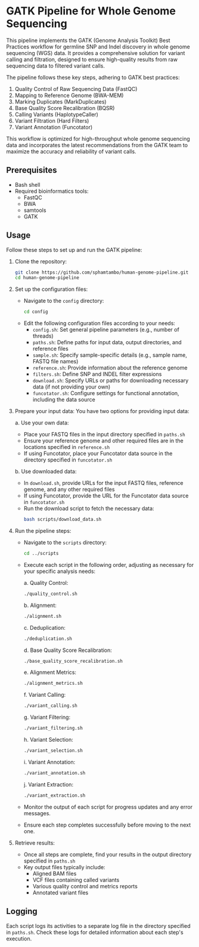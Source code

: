 # GATK Pipeline for Whole Genome Sequencing

This pipeline implements the GATK (Genome Analysis Toolkit) Best Practices workflow for germline SNP and Indel discovery in whole genome sequencing (WGS) data. It provides a comprehensive solution for variant calling and filtration, designed to ensure high-quality results from raw sequencing data to filtered variant calls.

The pipeline follows these key steps, adhering to GATK best practices:

1. Quality Control of Raw Sequencing Data (FastQC)
2. Mapping to Reference Genome (BWA-MEM)
3. Marking Duplicates (MarkDuplicates)
4. Base Quality Score Recalibration (BQSR)
5. Calling Variants (HaplotypeCaller)
6. Variant Filtration (Hard Filters)
7. Variant Annotation (Funcotator)

This workflow is optimized for high-throughput whole genome sequencing data and incorporates the latest recommendations from the GATK team to maximize the accuracy and reliability of variant calls.

## Prerequisites

- Bash shell
- Required bioinformatics tools:
  - FastQC
  - BWA
  - samtools
  - GATK

## Usage

Follow these steps to set up and run the GATK pipeline:

1. Clone the repository:

   ```bash
   git clone https://github.com/sphamtambo/human-genome-pipeline.git
   cd human-genome-pipeline
   ```

2. Set up the configuration files:

   - Navigate to the `config` directory:
     ```bash
     cd config
     ```
   - Edit the following configuration files according to your needs:
     - `config.sh`: Set general pipeline parameters (e.g., number of threads)
     - `paths.sh`: Define paths for input data, output directories, and reference files
     - `sample.sh`: Specify sample-specific details (e.g., sample name, FASTQ file names)
     - `reference.sh`: Provide information about the reference genome
     - `filters.sh`: Define SNP and INDEL filter expressions
     - `download.sh`: Specify URLs or paths for downloading necessary data (if not providing your own)
     - `funcotator.sh`: Configure settings for functional annotation, including the data source

3. Prepare your input data:
   You have two options for providing input data:

   a. Use your own data:

   - Place your FASTQ files in the input directory specified in `paths.sh`
   - Ensure your reference genome and other required files are in the locations specified in `reference.sh`
   - If using Funcotator, place your Funcotator data source in the directory specified in `funcotator.sh`

   b. Use downloaded data:

   - In `download.sh`, provide URLs for the input FASTQ files, reference genome, and any other required files
   - If using Funcotator, provide the URL for the Funcotator data source in `funcotator.sh`
   - Run the download script to fetch the necessary data:
     ```bash
     bash scripts/download_data.sh
     ```

4. Run the pipeline steps:

   - Navigate to the `scripts` directory:
     ```bash
     cd ../scripts
     ```
   - Execute each script in the following order, adjusting as necessary for your specific analysis needs:

     a. Quality Control:

     ```bash
     ./quality_control.sh
     ```

     b. Alignment:

     ```bash
     ./alignment.sh
     ```

     c. Deduplication:

     ```bash
     ./deduplication.sh
     ```

     d. Base Quality Score Recalibration:

     ```bash
     ./base_quality_score_recalibration.sh
     ```

     e. Alignment Metrics:

     ```bash
     ./alignment_metrics.sh
     ```

     f. Variant Calling:

     ```bash
     ./variant_calling.sh
     ```

     g. Variant Filtering:

     ```bash
     ./variant_filtering.sh
     ```

     h. Variant Selection:

     ```bash
     ./variant_selection.sh
     ```

     i. Variant Annotation:

     ```bash
     ./variant_annotation.sh
     ```

     j. Variant Extraction:

     ```bash
     ./variant_extraction.sh
     ```

   - Monitor the output of each script for progress updates and any error messages.
   - Ensure each step completes successfully before moving to the next one.

5. Retrieve results:
   - Once all steps are complete, find your results in the output directory specified in `paths.sh`
   - Key output files typically include:
     - Aligned BAM files
     - VCF files containing called variants
     - Various quality control and metrics reports
     - Annotated variant files

## Logging

Each script logs its activities to a separate log file in the directory specified in `paths.sh`. Check these logs for detailed information about each step's execution.
